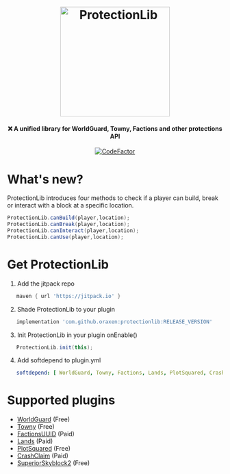 <h1 align="center">
  <br>
  <img src="/logo.svg?raw=true" alt="ProtectionLib" width="256">
  <br>
</h1>


<h4 align="center">
    ❌ A unified library for WorldGuard, Towny, Factions and other protections API</h4>

<p align="center">
    <a href="https://www.codefactor.io/repository/github/oraxen/protectionlib">
        <img src="https://www.codefactor.io/repository/github/oraxen/protectionlib/badge" alt="CodeFactor" />
    </a>
</p>


# What's new?

ProtectionLib introduces four methods to check if a player can build, break or interact with a block at a specific location.

```java
ProtectionLib.canBuild(player,location);
ProtectionLib.canBreak(player,location);
ProtectionLib.canInteract(player,location);
ProtectionLib.canUse(player,location);
```

# Get ProtectionLib

1) Add the jitpack repo

```groovy
   maven { url 'https://jitpack.io' }
```

2) Shade ProtectionLib to your plugin

```groovy
   implementation 'com.github.oraxen:protectionlib:RELEASE_VERSION'
```

3) Init ProtectionLib in your plugin onEnable()

```java
   ProtectionLib.init(this);
```

4) Add softdepend to plugin.yml

```yaml
   softdepend: [ WorldGuard, Towny, Factions, Lands, PlotSquared, CrashClaim, SuperiorSkyblock2 ]
```

# Supported plugins
- [WorldGuard](https://dev.bukkit.org/projects/worldguard) (Free)
- [Towny](https://www.spigotmc.org/resources/towny-advanced.72694/) (Free)
- [FactionsUUID](https://www.spigotmc.org/resources/factionsuuid.1035/) (Paid)
- [Lands](https://www.spigotmc.org/resources/lands-land-claim-plugin-grief-prevention-protection-gui-management-nations-wars-1-17-support.53313/) (Paid)
- [PlotSquared](https://www.spigotmc.org/resources/plotsquared.1177/) (Free)
- [CrashClaim](https://www.spigotmc.org/resources/crashclaim-claiming-plugin.94037/) (Paid)
- [SuperiorSkyblock2](https://bg-software.com/superiorskyblock/) (Free)